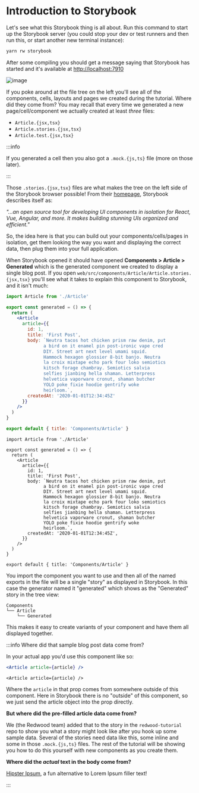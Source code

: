 # Introduction to Storybook

Let's see what this Storybook thing is all about. Run this command to start up the Storybook server (you could stop your dev or test runners and then run this, or start another new terminal instance):

```bash
yarn rw storybook
```

After some compiling you should get a message saying that Storybook has started and it's available at [http://localhost:7910](http://localhost:7910)

![image](https://user-images.githubusercontent.com/300/153311732-21a62ee8-5bdf-45b7-b163-35a5ec0ce318.png)

If you poke around at the file tree on the left you'll see all of the components, cells, layouts and pages we created during the tutorial. Where did they come from? You may recall that every time we generated a new page/cell/component we actually created at least _three_ files:

- `Article.{jsx,tsx}`
- `Article.stories.{jsx,tsx}`
- `Article.test.{jsx,tsx}`

:::info

If you generated a cell then you also got a `.mock.{js,ts}` file (more on those later).

:::

Those `.stories.{jsx,tsx}` files are what makes the tree on the left side of the Storybook browser possible! From their [homepage](https://storybook.js.org/), Storybook describes itself as:

_"...an open source tool for developing UI components in isolation for React, Vue, Angular, and more. It makes building stunning UIs organized and efficient."_

So, the idea here is that you can build out your components/cells/pages in isolation, get them looking the way you want and displaying the correct data, then plug them into your full application.

When Storybook opened it should have opened **Components > Article > Generated** which is the generated component we created to display a single blog post. If you open `web/src/components/Article/Article.stories.{jsx,tsx}` you'll see what it takes to explain this component to Storybook, and it isn't much:

<Tabs groupId="js-ts">
<TabItem value="js" label="JavaScript">

```jsx title="web/src/components/Article/Article.stories.jsx"
import Article from './Article'

export const generated = () => {
  return (
    <Article
      article={{
        id: 1,
        title: 'First Post',
        body: `Neutra tacos hot chicken prism raw denim, put
              a bird on it enamel pin post-ironic vape cred
              DIY. Street art next level umami squid.
              Hammock hexagon glossier 8-bit banjo. Neutra
              la croix mixtape echo park four loko semiotics
              kitsch forage chambray. Semiotics salvia
              selfies jianbing hella shaman. Letterpress
              helvetica vaporware cronut, shaman butcher
              YOLO poke fixie hoodie gentrify woke
              heirloom.`,
        createdAt: '2020-01-01T12:34:45Z'
      }}
    />
  )
}

export default { title: 'Components/Article' }
```

</TabItem>
<TabItem value="ts" label="TypeScript">

```tsx title="web/src/components/Article/Article.stories.tsx"
import Article from './Article'

export const generated = () => {
  return (
    <Article
      article={{
        id: 1,
        title: 'First Post',
        body: `Neutra tacos hot chicken prism raw denim, put
              a bird on it enamel pin post-ironic vape cred
              DIY. Street art next level umami squid.
              Hammock hexagon glossier 8-bit banjo. Neutra
              la croix mixtape echo park four loko semiotics
              kitsch forage chambray. Semiotics salvia
              selfies jianbing hella shaman. Letterpress
              helvetica vaporware cronut, shaman butcher
              YOLO poke fixie hoodie gentrify woke
              heirloom.`,
        createdAt: '2020-01-01T12:34:45Z',
      }}
    />
  )
}

export default { title: 'Components/Article' }
```

</TabItem>
</Tabs>

You import the component you want to use and then all of the named exports in the file will be a single "story" as displayed in Storybook. In this case the generator named it "generated" which shows as the "Generated" story in the tree view:

```
Components
└── Article
    └── Generated
```

This makes it easy to create variants of your component and have them all displayed together.

:::info Where did that sample blog post data come from?

In your actual app you'd use this component like so:

<Tabs groupId="js-ts">
<TabItem value="js" label="JavaScript">

```jsx
<Article article={article} />
```

</TabItem>
<TabItem value="ts" label="TypeScript">

```tsx
<Article article={article} />
```

</TabItem>
</Tabs>

Where the `article` in that prop comes from somewhere outside of this component. Here in Storybook there is no "outside" of this component, so we just send the article object into the prop directly.

**But where did the pre-filled article data come from?**

We (the Redwood team) added that to the story in the `redwood-tutorial` repo to show you what a story might look like after you hook up some sample data. Several of the stories need data like this, some inline and some in those `.mock.{js,ts}` files. The rest of the tutorial will be showing you how to do this yourself with new components as you create them.

**Where did the _actual_ text in the body come from?**

[Hipster Ipsum](https://hipsum.co/), a fun alternative to Lorem Ipsum filler text!

:::
